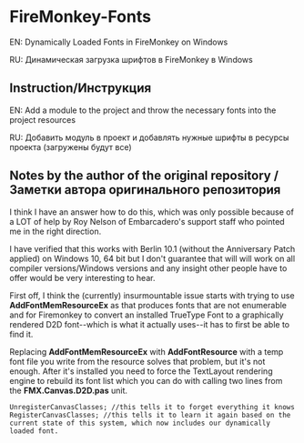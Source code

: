 # FireMonkey-Fonts
EN: Dynamically Loaded Fonts in FireMonkey on Windows

RU: Динамическая загрузка шрифтов в FireMonkey в Windows

## Instruction/Инструкция

EN: Add a module to the project and throw the necessary fonts into the project resources

RU: Добавить модуль в проект и добавлять нужные шрифты в ресурсы проекта (загружены будут все)


## Notes by the author of the original repository / Заметки автора оригинального репозитория

I think I have an answer how to do this, which was only possible because of a LOT of help by Roy Nelson of Embarcadero's support staff who pointed me in the right direction.

I have verified that this works with Berlin 10.1 (without the Anniversary Patch applied) on Windows 10, 64 bit but I don't guarantee that will will work on all compiler versions/Windows versions and any insight other people have to offer would be very interesting to hear.

First off, I think the (currently) insurmountable issue starts with trying to use **AddFontMemResourceEx** as that produces fonts that are not enumerable and for Firemonkey to convert an installed TrueType Font to a graphically rendered D2D font--which is what it actually uses--it has to first be able to find it.

Replacing **AddFontMemResourceEx** with **AddFontResource** with a temp font file you write from the resource solves that problem, but it's not enough.  After it's installed you need to force the TextLayout rendering engine to rebuild its font list which you can do with calling two lines from the **FMX.Canvas.D2D.pas** unit.

    UnregisterCanvasClasses; //this tells it to forget everything it knows
    RegisterCanvasClasses; //this tells it to learn it again based on the current state of this system, which now includes our dynamically loaded font.

